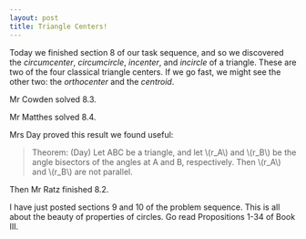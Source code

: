 ```yaml
---
layout: post
title: Triangle Centers!
---
```


Today we finished section 8 of our task sequence, and so we discovered the
_circumcenter_, _circumcircle_, _incenter_, and _incircle_ of a triangle.
These are two of the four classical triangle centers. If we go fast, we might see
the other two: the _orthocenter_ and the _centroid_.

Mr Cowden solved 8.3.

Mr Matthes solved 8.4.

Mrs Day proved this result we found useful:

> Theorem: (Day) Let ABC be a triangle, and let \\(r_A\\) and \\(r_B\\) be the
> angle bisectors of the angles at A and B, respectively. Then \\(r_A\\) and
> \\(r_B\\) are not parallel.

Then Mr Ratz finished 8.2.

I have just posted sections 9 and 10 of the problem sequence. This is all about
the beauty of properties of circles. Go read Propositions 1-34 of Book III.
